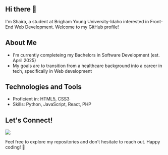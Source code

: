 ## Hi there 👋

I'm Shaira, a student at Brigham Young University-Idaho interested in Front-End Web Development. Welcome to my GitHub profile!

## About Me

- I'm currently completeing my Bachelors in Software Development (est. April 2025)
- My goals are to transition from a healthcare background into a career in tech, specifically in Web development

## Technologies and Tools

- Proficient in: HTML5, CSS3
- Skills: Python, JavaScript, React, PHP

## Let's Connect!

[![](https://img.shields.io/badge/LinkedIn-blue?style=for-the-badge&logo=linkedin&logoColor=white)](https://linkedin.com/in/shaira-silos) 

Feel free to explore my repositories and don't hesitate to reach out. Happy coding! 🚀

